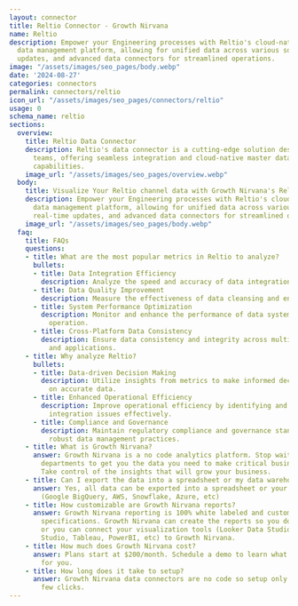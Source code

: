 ```yaml
---
layout: connector
title: Reltio Connector - Growth Nirvana
name: Reltio
description: Empower your Engineering processes with Reltio's cloud-native master
  data management platform, allowing for unified data across various sources, real-time
  updates, and advanced data connectors for streamlined operations.
image: "/assets/images/seo_pages/body.webp"
date: '2024-08-27'
categories: connectors
permalink: connectors/reltio
icon_url: "/assets/images/seo_pages/connectors/reltio"
usage: 0
schema_name: reltio
sections:
  overview:
    title: Reltio Data Connector
    description: Reltio's data connector is a cutting-edge solution designed for Engineering
      teams, offering seamless integration and cloud-native master data management
      capabilities.
    image_url: "/assets/images/seo_pages/overview.webp"
  body:
    title: Visualize Your Reltio channel data with Growth Nirvana's Reltio Connector
    description: Empower your Engineering processes with Reltio's cloud-native master
      data management platform, allowing for unified data across various sources,
      real-time updates, and advanced data connectors for streamlined operations.
    image_url: "/assets/images/seo_pages/body.webp"
  faq:
    title: FAQs
    questions:
    - title: What are the most popular metrics in Reltio to analyze?
      bullets:
      - title: Data Integration Efficiency
        description: Analyze the speed and accuracy of data integration processes.
      - title: Data Quality Improvement
        description: Measure the effectiveness of data cleansing and enrichment efforts.
      - title: System Performance Optimization
        description: Monitor and enhance the performance of data systems for optimal
          operation.
      - title: Cross-Platform Data Consistency
        description: Ensure data consistency and integrity across multiple platforms
          and applications.
    - title: Why analyze Reltio?
      bullets:
      - title: Data-driven Decision Making
        description: Utilize insights from metrics to make informed decisions based
          on accurate data.
      - title: Enhanced Operational Efficiency
        description: Improve operational efficiency by identifying and resolving data
          integration issues effectively.
      - title: Compliance and Governance
        description: Maintain regulatory compliance and governance standards through
          robust data management practices.
    - title: What is Growth Nirvana?
      answer: Growth Nirvana is a no code analytics platform. Stop waiting for other
        departments to get you the data you need to make critical business decisions.
        Take control of the insights that will grow your business.
    - title: Can I export the data into a spreadsheet or my data warehouse?
      answer: Yes, all data can be exported into a spreadsheet or your data warehouse
        (Google BigQuery, AWS, Snowflake, Azure, etc)
    - title: How customizable are Growth Nirvana reports?
      answer: Growth Nirvana reporting is 100% white labeled and customized to your
        specifications. Growth Nirvana can create the reports so you don’t have to
        or you can connect your visualization tools (Looker Data Studio/Google Data
        Studio, Tableau, PowerBI, etc) to Growth Nirvana.
    - title: How much does Growth Nirvana cost?
      answer: Plans start at $200/month. Schedule a demo to learn what plan is best
        for you.
    - title: How long does it take to setup?
      answer: Growth Nirvana data connectors are no code so setup only requires a
        few clicks.
---
```

